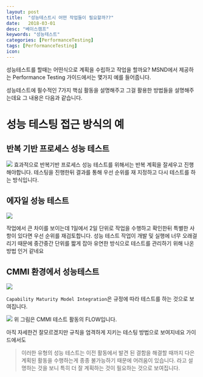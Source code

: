 ```yaml
---
layout: post
title:  "성능테스트시 어떤 작업들이 필요할까??"
date:   2018-03-01
desc: "베이스캠프"
keywords: "성능테스트"
categories: [PerformanceTesting]
tags: [PerformanceTesting]
icon: 
---
```


성능테스트를 할때는 어떤식으로 계획을 수립하고 작업을 할까요?
MSND에서 제공하는 Performance Testing 가이드에서는 몇가지 예를 들어줍니다.

성능테스트에 필수적인 7가지 핵심 활동을 설명해주고 그걸 활용한 방법들을 설명해주는데요 그 내용은 다음과 같습니다.

# 성능 테스팅 접근 방식의 예
## 반복 기반 프로세스 성능 테스트
<img src="{{ site.img_path }}/performanceTesting/iterationBased.gif">
효과적으로 반복기반 프로세스 성능 테스트를 위해서는 반복 계획을 잘세우고 진행해야합니다. 테스팅을 진행한뒤 결과를 통해 우선 순위를 재 지정하고 다시 테스트를 하는 방식입니다.


## 에자일 성능 테스트
<img src="{{ site.img_path }}/performanceTesting/AgileTesting.gif">

작업에서 큰 차이를 보이는데 1일에서 2일 단위로 작업을 수행하고 확인한뒤 특별한 사항이 있다면 우선 순위를 재검토합니다.
성능 테스트 작업이 개발 및 실행에 너무 오래걸리기 때문에 중간중간 단위를 짧게 잡아 유연한 방식으로 테스트를 관리하기 위해 나온 방법 인거 같네요

## CMMI 환경에서 성능테스트
<img src="{{ site.img_path }}/performanceTesting/CMMI.gif">

`Capability Maturity Model Integration`은 규정에 따라 테스트를 하는 것으로 보여집니다.

<img src="{{ site.img_path }}/performanceTesting/CMMI2.gif">
위 그림은 CMMI 테스트 활동의 FLOW입니다.

아직 자세한건 잘모르겠지만 규칙을 엄격하게 지키는 테스팅 방법으로 보여지네요
가이드에서도 
> 이러한 유형의 성능 테스트는 이전 활동에서 발견 된 결함을 해결할 때까지  다은 계획된 활동을 수행하는게 종종 불가능하기 때문에 어려움이 있습니다.
라고 설명하는 것을 보니 특히 더 잘 계획하는 것이 필요하는 것으로 보여집니다.

